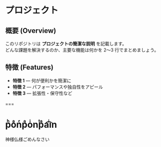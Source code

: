 # プロジェクト

## 概要 (Overview)
このリポジトリは **プロジェクトの簡潔な説明** を記載します。  
どんな課題を解決するのか、主要な機能は何かを 2〜3 行でまとめましょう。

## 特徴 (Features)
-  **特徴 1** — 何が便利かを簡潔に  
-  **特徴 2** — パフォーマンスや独自性をアピール  
-  **特徴 3** — 拡張性・保守性など

=== 
　





# pͪoͣnͬpͣoͥnͭpͣa͡iͥn

神様仏様ごめんなさい 